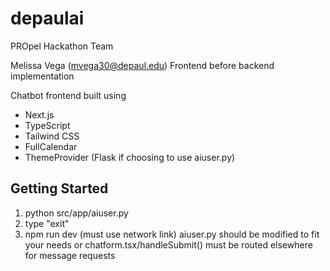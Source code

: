# depaulai
PROpel Hackathon Team

Melissa Vega (mvega30@depaul.edu)
Frontend before backend implementation

Chatbot frontend built using
- Next.js
- TypeScript
- Tailwind CSS
- FullCalendar
- ThemeProvider
(Flask if choosing to use aiuser.py)

## Getting Started

1. python src/app/aiuser.py
2. type "exit"
3. npm run dev (must use network link)
aiuser.py should be modified to fit your needs or chatform.tsx/handleSubmit() must be routed elsewhere for message requests





